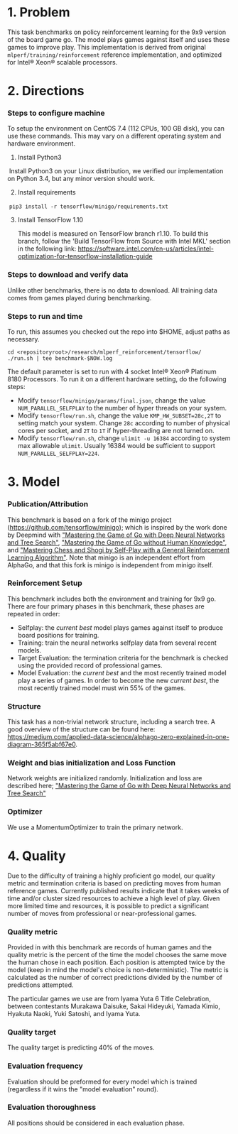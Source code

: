 # 1. Problem
This task benchmarks on policy reinforcement learning for the 9x9 version of the board game go. The model plays games against itself and uses these games to improve play.
This implementation is derived from original `mlperf/training/reinforcement` reference implementation, and optimized for Intel® Xeon® scalable processors.

# 2. Directions
### Steps to configure machine
To setup the environment on CentOS 7.4 (112 CPUs, 100 GB disk), you can use these commands. This may vary on a different operating system and hardware environment.

1. Install Python3

​    Install Python3 on your Linux distribution, we verified our implementation on Python 3.4, but any minor version should work.

2. Install requirements

​    `pip3 install -r tensorflow/minigo/requirements.txt`

3. Install TensorFlow 1.10

   This model is measured on TensorFlow branch r1.10.  To build this branch, follow the 'Build TensorFlow from Source with Intel MKL' section in the following link:
   https://software.intel.com/en-us/articles/intel-optimization-for-tensorflow-installation-guide

### Steps to download and verify data
Unlike other benchmarks, there is no data to download. All training data comes from games played during benchmarking.

### Steps to run and time

To run, this assumes you checked out the repo into $HOME, adjust paths as necessary.

    cd <repositoryroot>/research/mlperf_reinforcement/tensorflow/
    ./run.sh | tee benchmark-$NOW.log

The default parameter is set to run with 4 socket Intel® Xeon® Platinum 8180 Processors.  To run it on a different hardware setting, do the following steps:

* Modify `tensorflow/minigo/params/final.json`, change the value `NUM_PARALLEL_SELFPLAY` to the number of hyper threads on your system.
* Modify `tensorflow/run.sh`, change the value `KMP_HW_SUBSET=28c,2T` to setting match your system. Change `28c` according to number of physical cores per socket, and `2T` to `1T` if hyper-threading are not turned on.
* Modify `tensorflow/run.sh`, change `ulimit -u 16384` according to system max allowable `ulimit`.  Usually 16384 would be sufficient to support `NUM_PARALLEL_SELFPLAY=224`.

# 3. Model
### Publication/Attribution

This benchmark is based on a fork of the minigo project (https://github.com/tensorflow/minigo); which is inspired by the work done by Deepmind with ["Mastering the Game of Go with Deep Neural Networks and
Tree Search"](https://www.nature.com/articles/nature16961), ["Mastering the Game of Go without Human
Knowledge"](https://www.nature.com/articles/nature24270), and ["Mastering Chess and Shogi by
Self-Play with a General Reinforcement Learning
Algorithm"](https://arxiv.org/abs/1712.01815). Note that minigo is an
independent effort from AlphaGo, and that this fork is minigo is independent from minigo itself. 

### Reinforcement Setup

This benchmark includes both the environment and training for 9x9 go. There are four primary phases in this benchmark, these phases are repeated in order:

 - Selfplay: the *current best* model plays games against itself to produce board positions for training.
 - Training: train the neural networks selfplay data from several recent models. 
 - Target Evaluation: the termination criteria for the benchmark is checked using the provided record of professional games. 
 - Model Evaluation: the *current best* and the most recently trained model play a series of games. In order to become the new *current best*, the most recently trained model must win 55% of the games.

### Structure

This task has a non-trivial network structure, including a search tree. A good overview of the structure can be found here: https://medium.com/applied-data-science/alphago-zero-explained-in-one-diagram-365f5abf67e0. 

### Weight and bias initialization and Loss Function
Network weights are initialized randomly. Initialization and loss are described here;
["Mastering the Game of Go with Deep Neural Networks and Tree Search"](https://www.nature.com/articles/nature16961)

### Optimizer
We use a MomentumOptimizer to train the primary network. 

# 4. Quality

Due to the difficulty of training a highly proficient go model, our quality metric and termination criteria is based on predicting moves from human reference games. Currently published results indicate that it takes weeks of time and/or cluster sized resources to achieve a high level of play. Given more limited time and resources, it is possible to predict a significant number of moves from professional or near-professional games. 

### Quality metric

Provided in with this benchmark are records of human games and the quality metric is the percent of the time the model chooses the same move the human chose in each position. Each position is attempted twice by the model (keep in mind the model's choice is non-deterministic). The metric is calculated as the number of correct predictions divided by the number of predictions attempted. 

The particular games we use are from Iyama Yuta 6 Title Celebration, between contestants Murakawa Daisuke, Sakai Hideyuki, Yamada Kimio, Hyakuta Naoki, Yuki Satoshi, and Iyama Yuta.



### Quality target
The quality target is predicting 40% of the moves.

### Evaluation frequency
Evaluation should be preformed for every model which is trained (regardless if it wins the "model evaluation" round). 
    

### Evaluation thoroughness
All positions should be considered in each evaluation phase.
